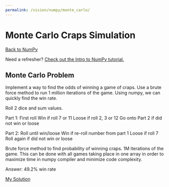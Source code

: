 ```yaml
---
permalink: /vision/numpy/monte_carlo/
---
```


# Monte Carlo Craps Simulation

[Back to NumPy](/docs/vision/numpy/)

Need a refresher? [Check out the Intro to NumPy tutorial.](/docs/vision/numpy/intro/)

## Monte Carlo Problem

Implement a way to find the odds of winning a game of craps. Use a brute force method to run 1 million iterations of the game. Using numpy, we can quickly find the win rate.

Roll 2 dice and sum values.

Part 1: First roll Win if roll 7 or 11 Loose if roll 2, 3 or 12 Go onto Part 2 if did not win or loose

Part 2: Roll until win/loose Win if re-roll number from part 1 Loose if roll 7 Roll again if did not win or loose

Brute force method to find probability of winning craps. 1M iterations of the game. This can be done with all games taking place in one array in order to maximize time in numpy compiler and minimize code complexity.

Answer: 49.2% win rate

[My Solution](https://github.com/fallscameron01/Monte_Carlo_Simulation/blob/master/craps.py)


